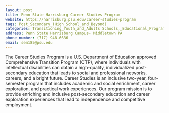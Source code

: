 ```yaml
---
layout: post
title: Penn State Harrisburg Career Studies Program
website: https://harrisburg.psu.edu/career-studies-program
tags: Post_Secondary_(High_School_and_Beyond)
categories: Transitioning_Youth_and_Adults Schools,_Educational_Programs,_Advocacy
address: Penn State Harrisburg Campus- Middletown PA
phone_number: (717) 948-6636
email: sem185@psu.edu
---
```

The Career Studies Program is a U.S. Department of Education approved Comprehensive Transition Program (CTP), where individuals with intellectual disabilities can obtain a high-quality, individualized post-secondary education that leads to social and professional networks, careers, and a bright future. Career Studies is an inclusive two-year, four-semester program that includes academic and social enrichment, career exploration, and practical work experiences. Our program mission is to provide enriching and inclusive post-secondary education and career exploration experiences that lead to independence and competitive employment. 